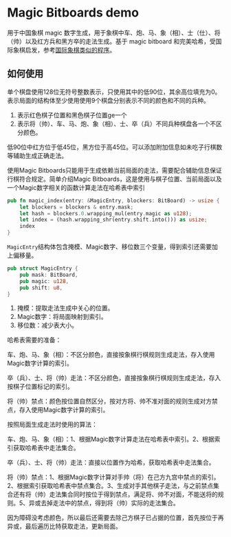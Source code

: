 # Magic Bitboards demo

用于中国象棋 magic 数字生成，用于象棋中车、炮、马、象（相）、士（仕）、将（帅）以及红方兵和黑方卒的走法生成。基于 magic bitboard 和完美哈希，受国际象棋启发，参考[国际象棋类似的程序](https://analog-hors.github.io/writing/magic-bitboards/)。

## 如何使用

单个棋盘使用128位无符号整数表示，只使用其中的低90位，其余高位填充为0。表示局面的结构体至少使用使用9个棋盘分别表示不同的颜色和不同的兵种。

1. 表示红色棋子位置和黑色棋子位置ge一个
2. 表示将（帅）、车、马、炮、象（相）、士、卒（兵）不同兵种棋盘各一个不区分颜色。

低90位中红方位于低45位，黑方位于高45位。可以添加附加信息如未吃子行棋数等辅助生成正确走法。

使用Magic Bitboards只能用于生成依赖当前局面的走法，需要配合辅助信息保证行棋符合规定。简单介绍Magic Bitboards，这是使用与棋子位置、当前局面以及一个Magic数字相关的函数计算走法在哈希表中索引

```rust
pub fn magic_index(entry: &MagicEntry, blockers: BitBoard) -> usize {
    let blockers = blockers & entry.mask;
    let hash = blockers.0.wrapping_mul(entry.magic as u128);
    let index = (hash.wrapping_shr(entry.shift.into())) as usize;
    index
}
```

`MagicEntry`结构体包含掩模、Magic数字、移位数三个变量，得到索引还需要加上偏移量。

```rust
pub struct MagicEntry {
    pub mask: BitBoard,
    pub magic: u128,
    pub shift: u8,
}
```

1. 掩模：提取走法生成中关心的位置。
2. Magic数字：将局面映射到索引。
3. 移位数：减少表大小。

哈希表需要的准备：

车、炮、马、象（相）：不区分颜色，直接按象棋行棋规则生成走法，存入使用Magic数字计算的索引。

卒（兵）、士、将（帅）走法：不区分颜色，直接按象棋行棋规则生成走法，存入按棋子位置标记的索引。

将（帅）禁点：颜色按位置自然区分，按对方将、帅不准对面的规则生成对方禁点，存入使用Magic数字计算的索引。

按照局面生成走法时使用的算法：

车、炮、马、象（相）：1、根据Magic数字计算走法在哈希表中索引。2、根据索引获取哈希表中走法集合。

卒（兵）、士、将（帅）走法：直接以位置作为哈希，获取哈希表中走法集合。

将（帅）禁点：1、根据Magic数字计算对手帅（将）在己方九宫中禁点的索引。2、根据索引获取哈希表中禁点集合。3、生成对手其他棋子走法，与之前禁点集合还有将（帅）走法集合同时按位于得到禁点，满足将、帅不对面，不能送将的规则。5、异或去掉走法中的禁点，得到将（帅）实际的走法集合。

因为障碍没考虑颜色，所以最后还需要去除己方棋子已占据的位置，首先按位于再异或，最后遍历比特获取走法，更新局面。
